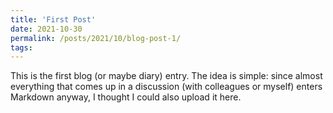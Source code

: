 ```yaml
---
title: 'First Post'
date: 2021-10-30
permalink: /posts/2021/10/blog-post-1/
tags:
---
```


This is the first blog (or maybe diary) entry. The idea is simple: since almost everything that comes up in a discussion (with colleagues or myself) enters Markdown anyway, I thought I could also upload it here. 